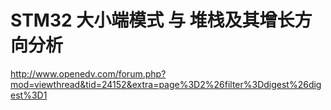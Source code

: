 # STM32 大小端模式 与 堆栈及其增长方向分析

http://www.openedv.com/forum.php?mod=viewthread&tid=24152&extra=page%3D2%26filter%3Ddigest%26digest%3D1